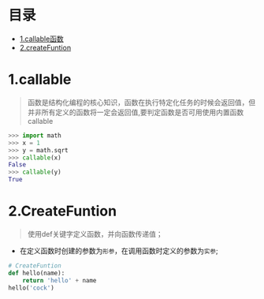 <!--
 * @Author: your name
 * @Date: 2019-11-14 22:52:38
 * @LastEditTime: 2019-11-14 23:09:14
 * @LastEditors: Please set LastEditors
 * @Description: In User Settings Edit
 * @FilePath: /learnpy/PythonNotes/function base.md
 -->
# 目录
* [1.callable函数](#1.callable)
* [2.createFuntion](#2.CreateFuntion)

# 1.callable
> 函数是结构化编程的核心知识，函数在执行特定化任务的时候会返回值，但并非所有定义的函数将一定会返回值,要判定函数是否可用使用内置函数callable
```python
>>> import math
>>> x = 1
>>> y = math.sqrt
>>> callable(x)
False
>>> callable(y)
True
```

# 2.CreateFuntion
> 使用def关键字定义函数，并向函数传递值；
- 在定义函数时创建的参数为`形参`，在调用函数时定义的参数为`实参`;
```python
# CreateFuntion
def hello(name):
    return 'hello' + name
hello('cock')
```

